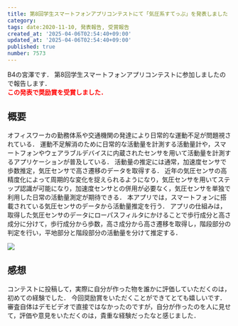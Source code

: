 ```yaml
---
title: 第8回学生スマートフォンアプリコンテストにて「気圧系すてっぷ」を発表しました
category:
tags: date:2020-11-10, 発表報告, 受賞報告
created_at: '2025-04-06T02:54:40+09:00'
updated_at: '2025-04-06T02:54:40+09:00'
published: true
number: 7573
---
```



B4の宮澤です．
第8回学生スマートフォンアプリコンテストに参加しましたので報告します．  
**<span style="color: red;">この発表で奨励賞を受賞しました．</span>**

## 概要
オフィスワーカの勤務体系や交通機関の発達により日常的な運動不足が問題視されている．
運動不足解消のために日常的な活動量を計測する活動量計や，スマートフォンやウェアラブルデバイスに内蔵されたセンサを用いて活動量を計測するアプリケーションが普及している．
活動量の推定には通常，加速度センサで歩数推定，気圧センサで高さ遷移のデータを取得する．
近年の気圧センサの高精度化によって周期的な変化を捉えられるようになり，気圧センサを用いてステップ認識が可能になり，加速度センサとの併用が必要なく，気圧センサを単独で利用した日常の活動量測定が期待できる．
本アプリでは，スマートフォンに搭載されている気圧センサのデータから活動量推定を行う．
アプリの仕組みは，取得した気圧センサのデータにローパスフィルタにかけることで歩行成分と高さ成分に分けて，歩行成分から歩数，高さ成分から高さ遷移を取得し，階段部分の判定を行い，平地部分と階段部分の活動量を分けて推定する．

<img src="https://img.esa.io/uploads/production/attachments/13979/2025/04/06/148142/c14f6bf7-c974-4878-9a6b-56d3c35099a8.webp"  />

## 感想
コンテストに投稿して，実際に自分が作った物を誰かに評価していただくのは，初めての経験でした．
今回奨励賞をいただくことができてとても嬉しいです．
審査自体はデモビデオで直接ではなかったのですが，自分が作ったのを人に見せて，評価や意見をいただくのは，貴重な経験だったなと感じました．

